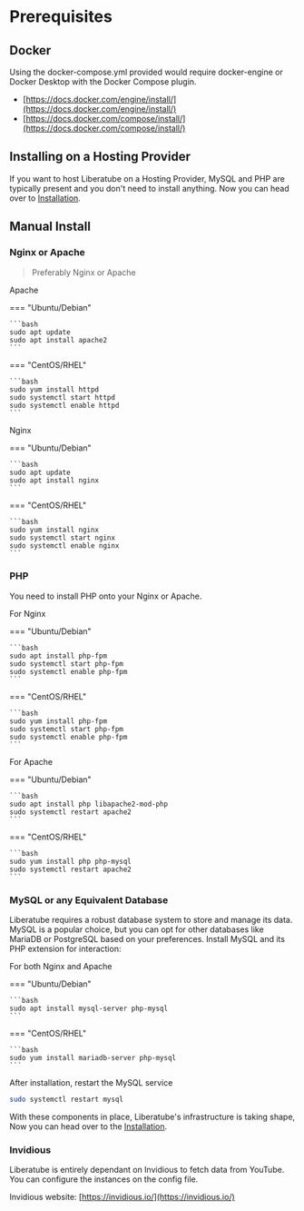 # Prerequisites

## Docker

Using the docker-compose.yml provided would require docker-engine or Docker Desktop with the Docker Compose plugin.

- [https://docs.docker.com/engine/install/](https://docs.docker.com/engine/install/)
- [https://docs.docker.com/compose/install/](https://docs.docker.com/compose/install/)

## Installing on a Hosting Provider

If you want to host Liberatube on a Hosting Provider, MySQL and PHP are typically present and you don't need to install anything. Now you can head over to [Installation](2.installation.md).

## Manual Install

### **Nginx or Apache**

> Preferably Nginx or Apache

Apache

=== "Ubuntu/Debian"

    ```bash
    sudo apt update
    sudo apt install apache2
    ```

=== "CentOS/RHEL"

    ```bash
    sudo yum install httpd
    sudo systemctl start httpd
    sudo systemctl enable httpd
    ```

Nginx

=== "Ubuntu/Debian"

    ```bash
    sudo apt update
    sudo apt install nginx
    ```

=== "CentOS/RHEL"

    ```bash
    sudo yum install nginx
    sudo systemctl start nginx
    sudo systemctl enable nginx
    ```

### **PHP**

You need to install PHP onto your Nginx or Apache.

For Nginx

=== "Ubuntu/Debian"

    ```bash
    sudo apt install php-fpm
    sudo systemctl start php-fpm
    sudo systemctl enable php-fpm
    ```

=== "CentOS/RHEL"

    ```bash
    sudo yum install php-fpm
    sudo systemctl start php-fpm
    sudo systemctl enable php-fpm
    ```

For Apache

=== "Ubuntu/Debian"

    ```bash
    sudo apt install php libapache2-mod-php
    sudo systemctl restart apache2
    ```

=== "CentOS/RHEL"

    ```bash
    sudo yum install php php-mysql
    sudo systemctl restart apache2
    ```

### **MySQL or any Equivalent Database**

Liberatube requires a robust database system to store and manage its data. MySQL is a popular choice, but you can opt for other databases like MariaDB or PostgreSQL based on your preferences. Install MySQL and its PHP extension for interaction:

For both Nginx and Apache

=== "Ubuntu/Debian"

    ```bash
    sudo apt install mysql-server php-mysql
    ```

=== "CentOS/RHEL"

    ```bash
    sudo yum install mariadb-server php-mysql
    ```

After installation, restart the MySQL service

```bash
sudo systemctl restart mysql
```

With these components in place, Liberatube's infrastructure is taking shape, Now you can head over to the [Installation](2.installation.md).

### **Invidious**

Liberatube is entirely dependant on Invidious to fetch data from YouTube. You can configure the instances on the config file.

Invidious website: [https://invidious.io/](https://invidious.io/)

